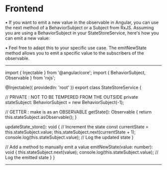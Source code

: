 # Frontend


• If you want to emit a new value in the observable in Angular, you can use the next method of a BehaviorSubject or a Subject from RxJS. Assuming you are using a BehaviorSubject in your StateStoreService, here's how you can emit a new value:

• Feel free to adapt this to your specific use case. The emitNewState method allows you to emit a specific value to the subscribers of the observable.

************************************************************************************************************
import { Injectable } from '@angular/core';
import { BehaviorSubject, Observable } from 'rxjs';

@Injectable({
  providedIn: 'root'
})
export class StateStoreService {
  
  // PRIVATE : NOT TO BE TEMPERED FROM THE OUTSIDE 
  private stateSubject: BehaviorSubject<number> = new BehaviorSubject<number>(-1);
  
  // GETTER : make is as an OBSERVABLE 
  getState(): Observable<number> {
    return this.stateSubject.asObservable();
  }

  updateState_store(): void {
    // Increment the state
    const currentState = this.stateSubject.value;
    this.stateSubject.next(currentState + 1);
    console.log(this.stateSubject.value); // Log the updated state
  }

  // Add a method to manually emit a value
  emitNewState(value: number): void {
    this.stateSubject.next(value);
    console.log(this.stateSubject.value); // Log the emitted state
  }
}

************************************************************************************************************

